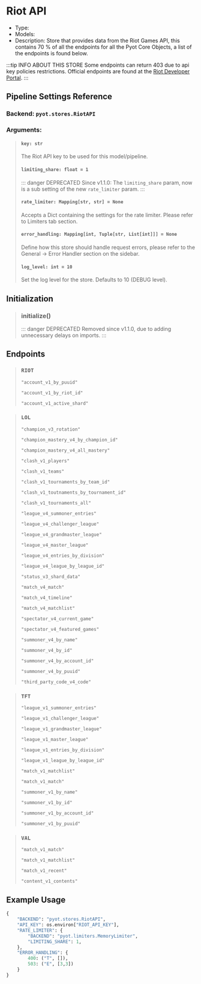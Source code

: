 # Riot API

- Type: <Badge text="Pyot Service" vertical="middle" />
- Models: <Badge text="LOL" type="error" vertical="middle" /> <Badge text="TFT" type="error" vertical="middle" /> <Badge text="VAL" type="error" vertical="middle" /> <Badge text="RIOT" type="error" vertical="middle" />
- Description: Store that provides data from the Riot Games API, this contains 70 % of all the endpoints for all the Pyot Core Objects, a list of the endpoints is found below. 

:::tip INFO ABOUT THIS STORE
Some endpoints can return 403 due to api key policies restrictions. Official endpoints are found at the [Riot Developer Portal](https://developer.riotgames.com/). 
:::

## Pipeline Settings Reference
### Backend: `pyot.stores.RiotAPI`
### Arguments:
> #### `key: str`
> The Riot API key to be used for this model/pipeline.
>
> #### `limiting_share: float = 1`
> ::: danger DEPRECATED
> Since v1.1.0: The `limiting_share` param, now is a sub setting of the new `rate_limiter` param.
> :::
> #### `rate_limiter: Mapping[str, str] = None`
> Accepts a Dict containing the settings for the rate limiter. Please refer to Limiters tab section.
>
> #### `error_handling: Mapping[int, Tuple[str, List[int]]] = None`
> Define how this store should handle request errors, please refer to the General -> Error Handler section on the sidebar.
>
> #### `log_level: int = 10`
> Set the log level for the store. Defaults to 10 (DEBUG level).

## Initialization

> ### initialize() <Badge text="function" type="error" vertical="middle"/> <Badge text="awaitable" type="error" vertical="middle"/>
>::: danger DEPRECATED
>Removed since v1.1.0, due to adding unnecessary delays on imports.
>:::

## Endpoints

> ### `RIOT` <Badge text="Model" type="warning" vertical="middle" /> <Badge text="Global" type="error" vertical="middle" />
>`"account_v1_by_puuid"`
>
>`"account_v1_by_riot_id"`
>
>`"account_v1_active_shard"`

> ### `LOL` <Badge text="Model" type="warning" vertical="middle" />
>`"champion_v3_rotation"`
>
>`"champion_mastery_v4_by_champion_id"`
>
>`"champion_mastery_v4_all_mastery"`
>
>`"clash_v1_players"`
>
>`"clash_v1_teams"`
>
>`"clash_v1_tournaments_by_team_id"`
>
>`"clash_v1_toutnaments_by_tournament_id"`
>
>`"clash_v1_tournaments_all"`
>
>`"league_v4_summoner_entries"`
>
>`"league_v4_challenger_league"`
>
>`"league_v4_grandmaster_league"`
>
>`"league_v4_master_league"`
>
>`"league_v4_entries_by_division"`
>
>`"league_v4_league_by_league_id"`
>
>`"status_v3_shard_data"`
>
>`"match_v4_match"`
>
>`"match_v4_timeline"`
>
>`"match_v4_matchlist"`
>
>`"spectator_v4_current_game"`
>
>`"spectator_v4_featured_games"`
>
>`"summoner_v4_by_name"`
>
>`"summoner_v4_by_id"`
>
>`"summoner_v4_by_account_id"`
>
>`"summoner_v4_by_puuid"`
>
>`"third_party_code_v4_code"`

> ### `TFT` <Badge text="Model" type="warning" vertical="middle" />
>`"league_v1_summoner_entries"`
>
>`"league_v1_challenger_league"`
>
>`"league_v1_grandmaster_league"`
>
>`"league_v1_master_league"`
>
>`"league_v1_entries_by_division"`
>
>`"league_v1_league_by_league_id"`
>
>`"match_v1_matchlist"`
>
>`"match_v1_match"`
>
>`"summoner_v1_by_name"`
>
>`"summoner_v1_by_id"`
>
>`"summoner_v1_by_account_id"`
>
>`"summoner_v1_by_puuid"`

> ### `VAL` <Badge text="Model" type="warning" vertical="middle" />
>`"match_v1_match"`
>
>`"match_v1_matchlist"`
>
>`"match_v1_recent"`
>
>`"content_v1_contents"`

## Example Usage

```python
{
    "BACKEND": "pyot.stores.RiotAPI",
    "API_KEY": os.environ["RIOT_API_KEY"],
    "RATE_LIMITER": {
        "BACKEND": "pyot.limiters.MemoryLimiter",
        "LIMITING_SHARE": 1,
    },
    "ERROR_HANDLING": {
        400: ("T", []),
        503: ("E", [3,3])
    }
}
```